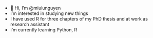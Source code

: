 - 👋 Hi, I’m @miuiunguyen
- I’m interested in studying new things
- I have used R for three chapters of my PhD thesis and at work as research assistant
- I’m currently learning Python, R

<!---
miuiunguyen/miuiunguyen is a ✨ special ✨ repository because its `README.md` (this file) appears on your GitHub profile.
You can click the Preview link to take a look at your changes.
--->
